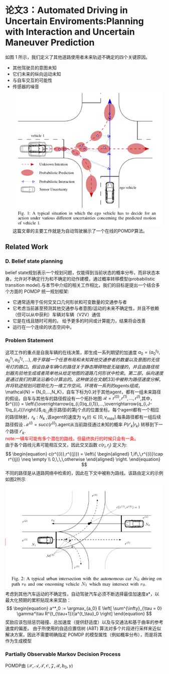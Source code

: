 # 论文3：Automated Driving in Uncertain Enviroments:Planning with Interaction and Uncertain Maneuver Prediction
如图 1 所示，我们定义了其他道路使用者未来轨迹不确定的四个关键原因。
* 其他驾驶员的意图未知
* 它们未来的纵向运动未知
* 与自车交互的可能性
* 传感器的噪音
![fig1](/Decision/elements/BMW_fig1.png "fig1")  
这篇文章的主要工作就是为自动驾驶展示了一个在线的POMDP算法。
## Related Work
### D. Belief state planning
belief state规划表示一个规划问题，仅能得到当前状态的概率分布，而非状态本身。允许对不确定行为和不确定的动作建模，通过概率转移模型(probabilistic transition model).与本节中介绍的相关工作相比，我们的目标是提出一个结合多个方面的 POMDP 统一规划框架:
* 它通常适用于任何交叉口几何形状和可变数量的交通参与者
* 它考虑当前甚至预测其他交通参与者意图/运动的未来不确定性，并且不依赖（但可以从中获利）车辆对车辆（V2V）通信
* 它是在线且随时可用的。 给予更多的时间或计算能力，结果将会改善
* 运行在一个连续的状态空间中。

### Problem Statement
这项工作的重点是自我车辆的在线决策，即生成一系列期望的加速度 $a_0 = (a^{t_0}_0,a^{t_1}_0,a^{t_2}_0,...),用于穿越一个任意布局和未知其他交通参者的数量以及意图的无信号灯的路口。
假设自身车辆r0的路径关于静态障碍物是无碰撞的，并且由路径规划器先验地生成或者简单地从给定地图的道路几何形状中检索。第二部，纵向速度是通过我们的算法沿着r0计算出的。这种做法在文献[33]中被称为路径速度分解，并将轨迹规划问题简化为一维工作空间。   
环境有一系列的agents组成，$ \mathcal{N} = {N_0,...,N_K}，自车下标为0.对于其他agent，都有一组未来路径的假设。自车与其他车的路径假设有一个拓扑地图 $\mathcal{R}= {r^{(0)},r^{(1)},...,r^{(I)}}$,其中， $r^{(i)} = \left\{\overrightarrow{q_{i,0}q_{i,1}},...,\overrightarrow{q_{i,J-1}q_{i,J}}\right\}$,$q_{i,j}$表示路径i的第j个点的位置坐标。每个agent都有一个相应的路径映射，$r_k : N_k$ ,该agent的速度为 $v_k(t) \in [0,v_{max}]$.每条路径都有一组后续路径假设 $\mathcal{M}^{(i)} = succ(r^{(i)})$.agent从当前路径通过未知的概率 $P(r'_k|r_k)$ 转移到下一个路径 $r'_k$.   
<font color=red>
note:一辆车可能有多个潜在的路线，但最终执行的时候只会有一条。  
</font>
由于各个路线元素可能相互交叉，因此交叉函数 $c(r_i,r_j)$ 定义为:
$$
\begin{equation}
c(r^{(i)},r^{(j)}) =
\left\{
\begin{aligned}
1,if\,\,r^{(i)}\cap r^{(j)} \neq \empty \\
0,\,\,\,otherwise
\end{aligned}
\right.
\end{equation} 
$$
不同的路径是从道路网络中检索的，因此在下文中被称为路线。该路由定义的示例如图2所示
![fig2](/Decision/elements/BMW_fig2.png "fig2")    
考虑到其他汽车运动的不确定性，自动驾驶汽车必须不断选择最佳加速度a*，以最大化预期的累积贴现未来奖励：
$$
\begin{equation}
a^*_0 := \argmax_{a_0} E \left[
\sum^{\infty}_{\tau = 0} \gamma^\tau R^{t_{\tau+1}}|a^{t_\tau}_0
\right]
\end{equation}
$$
奖励应该包括惩罚碰撞、总加速度（提供舒适度）以及与交通法和基于曲率的参考速度的偏差。
由于所使用的自适应置信树 (ABT) 算法对多个片段进行采样来近似解决方案，因此不需要明确指定 POMDP 的模型属性（例如概率分布），而是将其作为生成模型

### Partially Observable Markov Decision Process
POMDP由 $\left<\mathcal{X,A,T,O,Z,R},b_0,\gamma\right>$